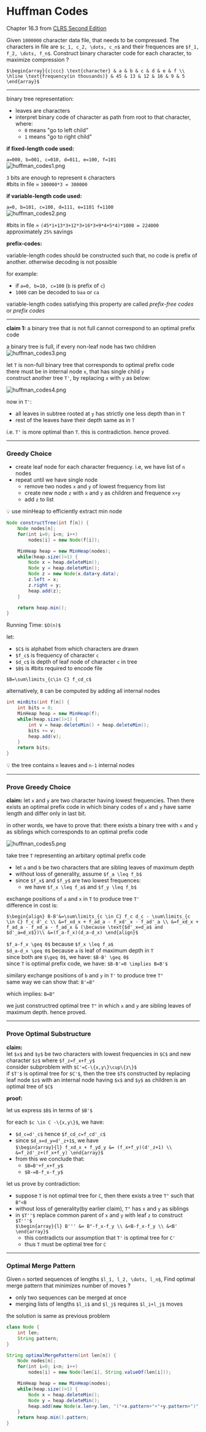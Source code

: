 # Huffman Codes

Chapter 16.3 from [CLRS Second Edition](https://isbnsearch.org/isbn/0262032937)

Given `1000000` character data file, that needs to be compressed. The characters in file are `$c_1, c_2, \dots, c_n$`
and their frequences are `$f_1, f_2, \dots, f_n$`. Construct binary character code for each character, to maximize
compression ?

`$\begin{array}{c|ccc}
\text{character} & a & b & c & d & e & f \\
\hline
\text{frequency(in thousands)} & 45 & 13 & 12 & 16 & 9 & 5
\end{array}$`

---

binary tree representation:
* leaves are characters
* interpret binary code of character as path from root to that character, where:
    * `0` means "go to left child"
    * `1` means "go to right child"

**if fixed-length code used:**

`a=000, b=001, c=010, d=011, e=100, f=101`  
![huffman_codes1.png](files/huffman_codes1.png)

`3` bits are enough to represent `6` characters  
#bits in file = `100000*3 = 300000`

**if variable-length code used:**

`a=0, b=101, c=100, d=111, e=1101 f=1100`  
![huffman_codes2.png](files/huffman_codes2.png)

#bits in file = `(45*1+13*3+12*3+16*3+9*4+5*4)*1000 = 224000`  
approximately `25%` savings

**prefix-codes:**

variable-length codes should be constructed such that, no code is prefix of another.
otherwise decoding is not possible

for example: 
* if `a=0, b=10, c=100` (`b` is prefix of `c`)
* `1000` can be decoded to `baa` or `ca`

variable-length codes satisfying this property are called *prefix-free codes* or *prefix codes*

---

**claim 1:** a binary tree that is not full cannot correspond to an optimal prefix code  

a binary tree is full, if every non-leaf node has two children  
![huffman_codes3.png](files/huffman_codes3.png)

let `T` is non-full binary tree that corresponds to optimal prefix code  
there must be in internal node `x`, that has single child `y`  
construct another tree `T'`, by replacing `x` with `y` as below:

![huffman_codes4.png](files/huffman_codes4.png)

now in `T'`:
* all leaves in subtree rooted at `y` has strictly one less depth than in `T`
* rest of the leaves have their depth same as in `T`

i.e. `T'` is more optimal than `T`. this is contradiction. hence proved.

---

### Greedy Choice

* create leaf node for each character frequency. i.e, we have list of `n` nodes
* repeat until we have single node
    * remove two nodes `x` and `y` of lowest frequency from list
    * create new node `z` with `x` and `y` as children and frequence `x+y`
    * add `z` to list

:bulb: use minHeap to efficiently extract min node

```java
Node constructTree(int f[n]) {
    Node nodes[n];
    for(int i=0; i<n; i++)
        nodes[i] = new Node(f[i]);

    MinHeap heap = new MinHeap(nodes);
    while(heap.size()>1) {
        Node x = heap.deleteMin();
        Node y = heap.deleteMin();
        Node z = new Node(x.data+y.data);
        z.left = x;
        z.right = y;
        heap.add(z);
    }

    return heap.min();
}
```

Running Time: `$O(n)$`

let:
* `$C$` is alphabet from which characters are drawn
* `$f_c$` is frequency of character `c`
* `$d_c$` is depth of leaf node of character `c` in tree
* `$B$` is #bits required to encode file

`$B=\sum\limits_{c\in C} f_cd_c$`

alternatively, `B` can be computed by adding all internal nodes

```java
int minBits(int f[n]) {
    int bits = 0;
    MinHeap heap = new MinHeap(f);
    while(heap.size()>1) {
        int v = heap.deleteMin() + heap.deleteMin();
        bits += v;
        heap.add(v);
    }
    return bits;
}
```

:bulb: the tree contains `n` leaves and `n-1` internal nodes

---

### Prove Greedy Choice

**claim:** let `x` and `y` are two character having lowest frequencies. Then there exists
an optimal prefix code in which binary codes of `x` and `y` have same length and differ 
only in last bit.

in other words, we have to prove that: there exists a binary tree with `x` and `y` as siblings
which corresponds to an optimal prefix code

![huffman_codes5.png](files/huffman_codes5.png)

take tree `T` representing an arbitary optimal prefix code
* let `a` and `b` be two characters that are sibling leaves of maximum depth
* without loss of generality, assume `$f_a \leq f_b$`
* since `$f_x$` and `$f_y$` are two lowest frequences:
    * we have `$f_x \leq f_a$` and `$f_y \leq f_b$`

exchange positions of `a` and `x` in `T` to produce tree `T'`  
difference in cost is:

`$\begin{align}
B-B'&=\sum\limits_{c \in C} f_c d_c - \sum\limits_{c \in C} f_c d'_c \\
&=f_xd_x + f_ad_a - f_xd'_x - f_ad'_a \\
&=f_xd_x + f_ad_a - f_xd_a - f_ad_x & (\because \text{$d'_x=d_a$ and $d'_a=d_x$})\\
&=(f_a-f_x)(d_a-d_x)
\end{align}$`

`$f_a-f_x \geq 0$` because `$f_x \leq f_a$`  
`$d_a-d_x \geq 0$` because `a` is leaf of maximum depth in `T`  
since both are `$\geq 0$`, we have: `$B-B' \geq 0$`  
since `T` is optimal prefix code, we have: `$B-B'=0 \implies B=B'$` 

similary exchange positions of `b` and `y` in `T'` to produce tree `T"`  
same way we can show that: `B'=B"`

which implies: `B=B"`

we just constructred optimal tree `T"` in which `x` and `y` are sibling leaves of maximum depth. hence proved.

---

### Prove Optimal Substructure

**claim:**  
let `$x$` and `$y$` be two characters with lowest frequencies in `$C$` and new character `$z$` where `$f_z=f_x+f_y$`  
consider subproblem with `$C'=C-\{x,y\}\cup\{z\}$`  
if `$T'$` is optimal tree for `$C'$`, then the tree `$T$` constructed by replacing leaf node `$z$` with an internal node
having `$x$` and `$y$` as children is an optimal tree of `$C$`

**proof:**

let us express `$B$` in terms of `$B'$`

for each `$c \in C -\{x,y\}$`, we have:
* `$d_c=d'_c$` hence `$f_cd_c=f_cd'_c$`
* since `$d_x=d_y=d'_z+1$`, we have  
  `$\begin{array}{l}
  f_xd_x + f_yd_y &= (f_x+f_y)(d'_z+1) \\
  &=f_zd'_z+(f_x+f_y)
  \end{array}$`
* from this we conclude that: 
    * `$B=B'+f_x+f_y$`
    * `$B-=B-f_x-f_y$`

let us prove by contradiction: 
* suppose `T` is not optimal tree for `C`, then there exists a tree `T"` such that `B"<B`
* without loss of generality(by earlier claim), `T"` has `x` and `y` as siblings
* in `$T''$` replace common parent of `x` and `y` with leaf `z` to construct `$T'''$`  
  `$\begin{array}{l}
  B''' &= B"-f_x-f_y \\
  &<B-f_x-f_y \\
  &<B'
  \end{array}$`
    * this contradicts our assumption that `T'` is optimal tree for `C'`  
    * thus `T` must be optimal tree for `C`

---

### Optimal Merge Pattern

Given `n` sorted sequences of lengths `$l_1, l_2, \dots, l_n$`, Find optimal merge pattern
that minimizes number of moves ?
* only two sequences can be merged at once
* merging lists of lengths `$l_i$` and `$l_j$` requires `$l_i+l_j$` moves

the solution is same as previous problem

```java
class Node {
    int len;
    String pattern;
}

String optimalMergePattern(int len[n]) {
    Node nodes[n];
    for(int i=0; i<n; i++)
        nodes[i] = new Node(len[i], String.valueOf(len[i]));

    MinHeap heap = new MinHeap(nodes);
    while(heap.size()>1) {
        Node x = heap.deleteMin();
        Node y = heap.deleteMin();
        heap.add(new Node(x.len+y.len, "("+x.pattern+"+"+y.pattern+")"));
    }
    return heap.min().pattern;
}
```
